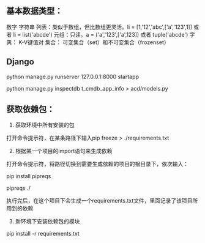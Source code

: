 ## 基本数据类型：
数字
字符串
列表：类似于数组，但比数组更灵活。li = [1,'12','abc',['a','123',1]] 或者 li = list('abcde')
元组：只读。a = ('a','123',['a',123]) 或者 tuple('abcde')
字典： K-V键值对
集合： 可变集合（set）和不可变集合（frozenset）

## Django
python manage.py runserver 127.0.0.1:8000
startapp



python manage.py inspectdb t_cmdb_app_info > acd/models.py


## 获取依赖包：

1. 获取环境中所有安装的包

打开命令提示符，在某条路径下输入pip freeze > ./requirements.txt


2. 根据某一个项目的import语句来生成依赖

打开命令提示符，将路径切换到需要生成依赖的项目的根目录下，依次输入：

pip install pipreqs

pipreqs ./

执行完后，在这个项目下会生成一个requirements.txt文件，里面记录了该项目所用到的依赖

3. 新环境下安装依赖包的模块

pip install -r requirements.txt